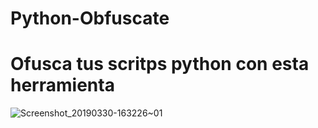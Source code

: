 # Python-Obfuscate
# Ofusca tus scritps python con esta herramienta
![Screenshot_20190330-163226~01](https://user-images.githubusercontent.com/46208706/55282458-c071b800-5309-11e9-821b-7300e239a5e4.png)

